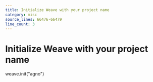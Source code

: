 ```yaml
---
title: Initialize Weave with your project name
category: misc
source_lines: 66476-66479
line_count: 3
---
```


# Initialize Weave with your project name
weave.init("agno")

